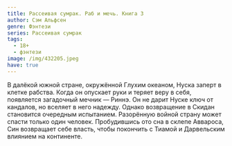 ```yaml
---
title: Рассеивая сумрак. Раб и мечь. Книга 3
author: Сэм Альфсен
genre: Фэнтези
series: Рассеивая сумрак
tags:
  - 18+
  - фэнтези
image: /img/432205.jpeg
have: true
---
```

В далёкой южной стране, окружённой Глухим океаном, Нуска заперт в клетке рабства. Когда он опускает руки и теряет веру в себя, появляется загадочный мечник — Риннэ. Он не дарит Нуске ключ от кандалов, но вселяет в него надежду. Однако возвращение в Скидан становится очередным испытанием. Разорённую войной страну может спасти только один человек. Пробудившись ото сна в склепе Аввароса, Син возвращает себе власть, чтобы покончить с Тиамой и Дарвельским влиянием на континенте.